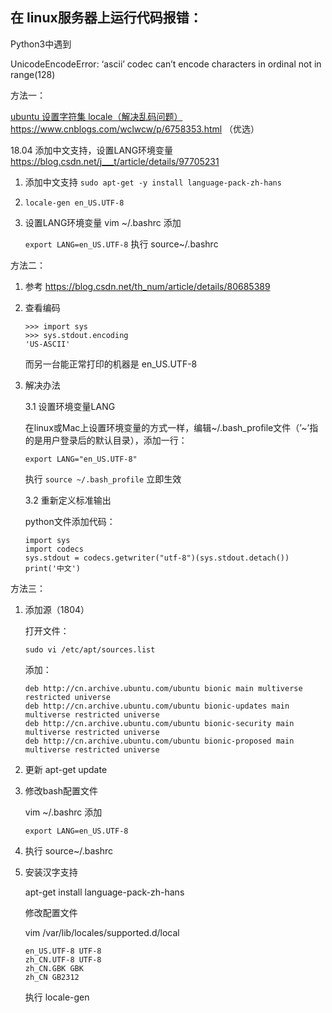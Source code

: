 ## 在 linux服务器上运行代码报错：

Python3中遇到

UnicodeEncodeError: ‘ascii’ codec can’t encode characters in ordinal not in range(128)

方法一：

[ubuntu 设置字符集 locale（解决乱码问题）](https://www.cnblogs.com/wclwcw/p/6758353.html) https://www.cnblogs.com/wclwcw/p/6758353.html （优选）

18.04 添加中文支持，设置LANG环境变量 https://blog.csdn.net/j___t/article/details/97705231
1. 添加中文支持
`sudo apt-get -y install language-pack-zh-hans`
2. `locale-gen en_US.UTF-8`
3. 设置LANG环境变量
vim ~/.bashrc 添加

   `export LANG=en_US.UTF-8`
执行 source~/.bashrc

方法二：

1. 参考 https://blog.csdn.net/th_num/article/details/80685389

2. 查看编码

   ```
   >>> import sys
   >>> sys.stdout.encoding
   'US-ASCII'
   ```

   而另一台能正常打印的机器是 en_US.UTF-8

3. 解决办法

   3.1 设置环境变量LANG

   在linux或Mac上设置环境变量的方式一样，编辑~/.bash_profile文件（’~’指的是用户登录后的默认目录），添加一行：

   ```
   export LANG="en_US.UTF-8"
   ```

   执行 `source ~/.bash_profile` 立即生效

   3.2 重新定义标准输出

   python文件添加代码：

   ```
   import sys
   import codecs
   sys.stdout = codecs.getwriter("utf-8")(sys.stdout.detach())
   print('中文')
   ```

   

方法三：

1. 添加源（1804）

   打开文件：

   ```
   sudo vi /etc/apt/sources.list
   ```

   添加：

   ```
   deb http://cn.archive.ubuntu.com/ubuntu bionic main multiverse restricted universe
   deb http://cn.archive.ubuntu.com/ubuntu bionic-updates main multiverse restricted universe
   deb http://cn.archive.ubuntu.com/ubuntu bionic-security main multiverse restricted universe
   deb http://cn.archive.ubuntu.com/ubuntu bionic-proposed main multiverse restricted universe
   ```

2. 更新 apt-get update

3. 修改bash配置文件

   vim ~/.bashrc 添加

   `export LANG=en_US.UTF-8`

4. 执行 source~/.bashrc

5. 安装汉字支持

   apt-get install language-pack-zh-hans

   修改配置文件

   vim /var/lib/locales/supported.d/local

   ```
   en_US.UTF-8 UTF-8
   zh_CN.UTF-8 UTF-8
   zh_CN.GBK GBK
   zh_CN GB2312
   ```

   执行 locale-gen